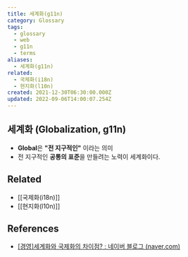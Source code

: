```yaml
---
title: 세계화(g11n)
category: Glossary
tags:
  - glossary
  - web
  - g11n
  - terms
aliases:
  - 세계화(g11n)
related:
  - 국제화(i18n)
  - 현지화(l10n)
created: 2021-12-30T06:30:00.000Z
updated: 2022-09-06T14:00:07.254Z
---
```


## 세계화 (Globalization, g11n)

- **Global**은 **"전 지구적인"** 이라는 의미
- 전 지구적인 **공통의 표준**을 만들려는 노력이 세계화이다.

## Related

- [[국제화(i18n)]]
- [[현지화(l10n)]]

## References

- [[경영]세계화와 국제화의 차이점? : 네이버 블로그 (naver.com)](https://m.blog.naver.com/PostView.naver?isHttpsRedirect=true&blogId=ooyyrr1004&logNo=220858440465)
